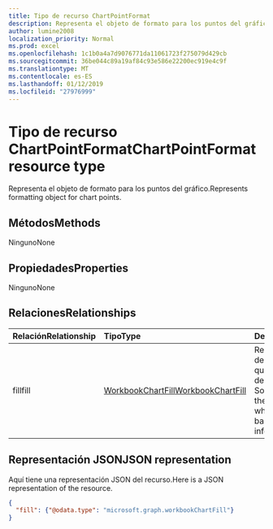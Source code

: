 ```yaml
---
title: Tipo de recurso ChartPointFormat
description: Representa el objeto de formato para los puntos del gráfico.
author: lumine2008
localization_priority: Normal
ms.prod: excel
ms.openlocfilehash: 1c1b0a4a7d9076771da11061723f275079d429cb
ms.sourcegitcommit: 36be044c89a19af84c93e586e22200ec919e4c9f
ms.translationtype: MT
ms.contentlocale: es-ES
ms.lasthandoff: 01/12/2019
ms.locfileid: "27976999"
---
```

# <a name="chartpointformat-resource-type"></a><span data-ttu-id="86e06-103">Tipo de recurso ChartPointFormat</span><span class="sxs-lookup"><span data-stu-id="86e06-103">ChartPointFormat resource type</span></span>

<span data-ttu-id="86e06-104">Representa el objeto de formato para los puntos del gráfico.</span><span class="sxs-lookup"><span data-stu-id="86e06-104">Represents formatting object for chart points.</span></span>


## <a name="methods"></a><span data-ttu-id="86e06-105">Métodos</span><span class="sxs-lookup"><span data-stu-id="86e06-105">Methods</span></span>
<span data-ttu-id="86e06-106">Ninguno</span><span class="sxs-lookup"><span data-stu-id="86e06-106">None</span></span>

## <a name="properties"></a><span data-ttu-id="86e06-107">Propiedades</span><span class="sxs-lookup"><span data-stu-id="86e06-107">Properties</span></span>
<span data-ttu-id="86e06-108">Ninguno</span><span class="sxs-lookup"><span data-stu-id="86e06-108">None</span></span>

## <a name="relationships"></a><span data-ttu-id="86e06-109">Relaciones</span><span class="sxs-lookup"><span data-stu-id="86e06-109">Relationships</span></span>
| <span data-ttu-id="86e06-110">Relación</span><span class="sxs-lookup"><span data-stu-id="86e06-110">Relationship</span></span> | <span data-ttu-id="86e06-111">Tipo</span><span class="sxs-lookup"><span data-stu-id="86e06-111">Type</span></span>   |<span data-ttu-id="86e06-112">Descripción</span><span class="sxs-lookup"><span data-stu-id="86e06-112">Description</span></span>|
|:---------------|:--------|:----------|
|<span data-ttu-id="86e06-113">fill</span><span class="sxs-lookup"><span data-stu-id="86e06-113">fill</span></span>|[<span data-ttu-id="86e06-114">WorkbookChartFill</span><span class="sxs-lookup"><span data-stu-id="86e06-114">WorkbookChartFill</span></span>](chartfill.md)|<span data-ttu-id="86e06-p101">Representa el formato de relleno de un gráfico, que incluye información del formato de fondo. Solo lectura.</span><span class="sxs-lookup"><span data-stu-id="86e06-p101">Represents the fill format of a chart, which includes background formating information. Read-only.</span></span>|


## <a name="json-representation"></a><span data-ttu-id="86e06-117">Representación JSON</span><span class="sxs-lookup"><span data-stu-id="86e06-117">JSON representation</span></span>

<span data-ttu-id="86e06-118">Aquí tiene una representación JSON del recurso.</span><span class="sxs-lookup"><span data-stu-id="86e06-118">Here is a JSON representation of the resource.</span></span>

<!--{
  "blockType": "resource",
  "optionalProperties": [],
  "baseType": "microsoft.graph.entity",
  "@odata.type": "microsoft.graph.workbookChartPointFormat"
}-->

```json
{
  "fill": {"@odata.type": "microsoft.graph.workbookChartFill"}
}
```


<!-- uuid: 8fcb5dbc-d5aa-4681-8e31-b001d5168d79
2015-10-25 14:57:30 UTC -->
<!-- {
  "type": "#page.annotation",
  "description": "ChartPointFormat resource",
  "keywords": "",
  "section": "documentation",
  "tocPath": ""
}-->
